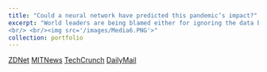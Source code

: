 ```yaml
---
title: "Could a neural network have predicted this pandemic’s impact?"
excerpt: "World leaders are being blamed either for ignoring the data belying the significance of the novel coronavirus, or paying too much attention to it. Perhaps it would help if neural networks made that data more relevant.
<br/> <br/><img src='/images/Media6.PNG'>"
collection: portfolio
---
```

[ZDNet](https://www.zdnet.com/article/could-a-neural-network-have-predicted-this-pandemics-impact/) [MITNews](https://news.mit.edu/2020/new-model-quantifies-impact-quarantine-measures-covid-19-spread-0416) [TechCrunch](https://techcrunch.com/2020/04/16/new-mit-machine-learning-model-shows-relaxing-quarantine-rules-will-spike-covid-19-cases/?guccounter=1&guce_referrer=aHR0cHM6Ly9uZXdzLm1pdC5lZHUv&guce_referrer_sig=AQAAABmE8QwEWETHzPC-ttZjXOaTFxQNdMKJRnwyEpF2_k_hjubF0gBFf_Pepdwxdww45rsLEU0HAt_m2udyFx79YpHBBxPJVoRPyZCIhS9Pjgsv0BU3GUgo4Ruohp3tVHmD9VfXsT1OWfgKMthDlF6ey4kp65T_d1yYwpM7RMYSBLvc) [DailyMail](https://www.dailymail.co.uk/sciencetech/article-8227025/Relaxing-coronavirus-lockdown-measures-soon-catastrophic-consequences.html)



